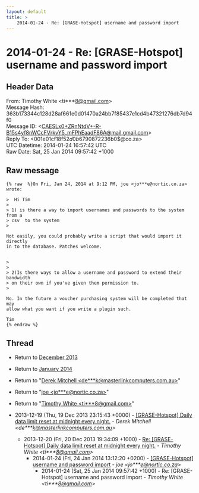 ```yaml
---
layout: default
title: >
    2014-01-24 - Re: [GRASE-Hotspot] username and password import
---
```


# 2014-01-24 - Re: [GRASE-Hotspot] username and password import

## Header Data

From: Timothy White \<ti***8@gmail.com\><br>
Message Hash: 363b173344c128d28af661e0d01470a24bb7f85437e1cd4b47321276db7d94f0<br>
Message ID: \<CAESLx0+ZRnNtdV+-R-B15s4yf8nWCcFVrkvY5_mFPhEaadF86A@mail.gmail.com\><br>
Reply To: \<001e01cf18f5$2d0b6790$872236b0$@co.za\><br>
UTC Datetime: 2014-01-24 16:57:42 UTC<br>
Raw Date: Sat, 25 Jan 2014 09:57:42 +1000<br>

## Raw message

```
{% raw  %}On Fri, Jan 24, 2014 at 9:12 PM, joe <jo***e@nortic.co.za> wrote:

>  Hi Tim
>
> 1) is there a way to import usernames and passwords to the system from a
> csv  to the system
>

Not easily, you could probably write a script that would import it directly
in to the database. Patches welcome.


>
>
> 2)Is there ways to allow a username and password to extend their bandwidth
> on their own if you've given them permission to.
>

No. In the future a voucher purchasing system will be completed that may
allow what you want if you write a plugin such.

Tim
{% endraw %}
```

## Thread

+ Return to [December 2013](/archive/2013/12)
+ Return to [January 2014](/archive/2014/01)

+ Return to "[Derek Mitchell <de***k<span>@</span>masterlinkcomputers.com.au>](/authors/de___k_at_masterlinkcomputers_com_au)"
+ Return to "[joe <jo***e<span>@</span>nortic.co.za>](/authors/jo___e_at_nortic_co_za)"
+ Return to "[Timothy White <ti***8<span>@</span>gmail.com>](/authors/ti___8_at_gmail_com)"

+ 2013-12-19 (Thu, 19 Dec 2013 23:15:43 +0000) - [[GRASE-Hotspot] Daily data limit reset at midnight every night.](/archive/2013/12/66ca30e0f00428c4b7e161f1ce505bfda7254c7ab061e0823b34e3a44e6f13a0) - _Derek Mitchell \<de***k@masterlinkcomputers.com.au\>_
  + 2013-12-20 (Fri, 20 Dec 2013 19:34:09 +1000) - [Re: [GRASE-Hotspot] Daily data limit reset at midnight every night.](/archive/2013/12/f182186c50dcc8b1dc7290094d83c5f33091e8f43d10d792347fe458603ea303) - _Timothy White \<ti***8@gmail.com\>_
    + 2014-01-24 (Fri, 24 Jan 2014 13:12:20 +0200) - [[GRASE-Hotspot] username and password import](/archive/2014/01/cdd52cddd1b65b89f005818dcb206cd3895b44064c65207357ce504b0d9e477e) - _joe \<jo***e@nortic.co.za\>_
      + 2014-01-24 (Sat, 25 Jan 2014 09:57:42 +1000) - Re: [GRASE-Hotspot] username and password import - _Timothy White \<ti***8@gmail.com\>_

